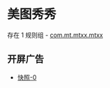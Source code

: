 # 美图秀秀

存在 1 规则组 - [com.mt.mtxx.mtxx](/src/apps/com.mt.mtxx.mtxx.ts)

## 开屏广告

- [快照-0](https://gkd-kit.gitee.io/import/12472627)
